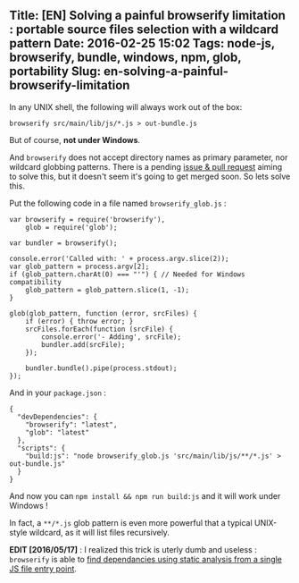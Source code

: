 Title: [EN] Solving a painful browserify limitation : portable source files selection with a wildcard pattern
Date: 2016-02-25 15:02
Tags: node-js, browserify, bundle, windows, npm, glob, portability
Slug: en-solving-a-painful-browserify-limitation
---
In any UNIX shell, the following will always work out of the box:
```
browserify src/main/lib/js/*.js > out-bundle.js
```

But of course, **not under Windows**.

And `browserify` does not accept directory names as primary parameter, nor wildcard globbing patterns. There is a pending [issue & pull request](https://github.com/substack/node-browserify/issues/1170) aiming to solve this, but it doesn't seem it's going to get merged soon. So lets solve this.

Put the following code in a file named `browserify_glob.js` :
```
var browserify = require('browserify'),
    glob = require('glob');

var bundler = browserify();

console.error('Called with: ' + process.argv.slice(2));
var glob_pattern = process.argv[2];
if (glob_pattern.charAt(0) === "'") { // Needed for Windows compatibility
    glob_pattern = glob_pattern.slice(1, -1);
}

glob(glob_pattern, function (error, srcFiles) {
    if (error) { throw error; }
    srcFiles.forEach(function (srcFile) {
        console.error('- Adding', srcFile);
        bundler.add(srcFile);
    });

    bundler.bundle().pipe(process.stdout);
});
```

And in your `package.json` :
```
{
  "devDependencies": {
    "browserify": "latest",
    "glob": "latest"
  },
  "scripts": {
    "build:js": "node browserify_glob.js 'src/main/lib/js/**/*.js' > out-bundle.js"
  }
}
```

And now you can `npm install && npm run build:js` and it will work under Windows !

In fact, a `**/*.js` glob pattern is even more powerful that a typical UNIX-style wildcard, as it will list files recursively.

**EDIT [2016/05/17]** : I realized this trick is uterly dumb and useless : `browserify` is able to  [find dependancies using static analysis from a single JS file entry point](https://github.com/substack/browserify-handbook#how-browserify-works).